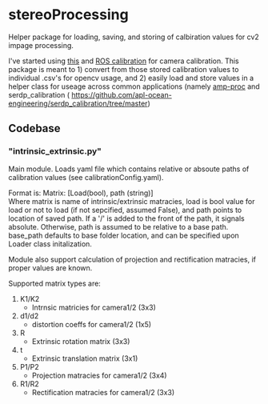 # stereoProcessing
Helper package for loading, saving, and storing of calbiration values for cv2 impage processing. 

I've started using [this](https://github.com/apl-ocean-engineering/stereo-calibration) and [ROS calibration](http://wiki.ros.org/camera_calibration) for camera calibration. This package is meant to 1) convert from those stored calibration values to individual .csv's for opencv usage, and 2) easily load and store values in a helper class for useage across common applications (namely [amp-proc](https://github.com/apl-ocean-engineering/amp-proc) and serdp_calibration (
https://github.com/apl-ocean-engineering/serdp_calibration/tree/master)
## Codebase

### "intrinsic_extrinsic.py"
Main module. Loads yaml file which contains relative or absoute paths of calibration values (see calibrationConfig.yaml).  

Format is: Matrix: [Load(bool), path (string)]  
Where matrix is name of intrinsic/extrinsic matracies, load is bool value for load or not to load (if not sepcified, assumed False), and path points to location of saved path. If a '/' is added to the front of the path, it signals absolute. Otherwise, path is assumed to be relative to a base path. base_path defaults to base folder location, and can be specified upon Loader class initalization.  

Module also support calculation of projection and rectification matracies, if proper values are known.  


Supported matrix types are:  
1. K1/K2
   * Intrnsic matricies for camera1/2 (3x3)
2. d1/d2
   * distortion coeffs for camera1/2 (1x5)
3. R
   * Extrinsic rotation matrix (3x3)
4. t
   * Extrinsic translation matrix (3x1)
5. P1/P2
   * Projection matracies for camera1/2 (3x4)
5. R1/R2
   * Rectification matracies for camera1/2 (3x3)
